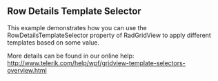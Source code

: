 ## Row Details Template Selector
This example demonstrates how you can use the RowDetailsTemplateSelector property of RadGridView to apply different templates based on some value.

More details can be found in our online help:
http://www.telerik.com/help/wpf/gridview-template-selectors-overview.html

[//]: <KeyWords: datatemplateselector>